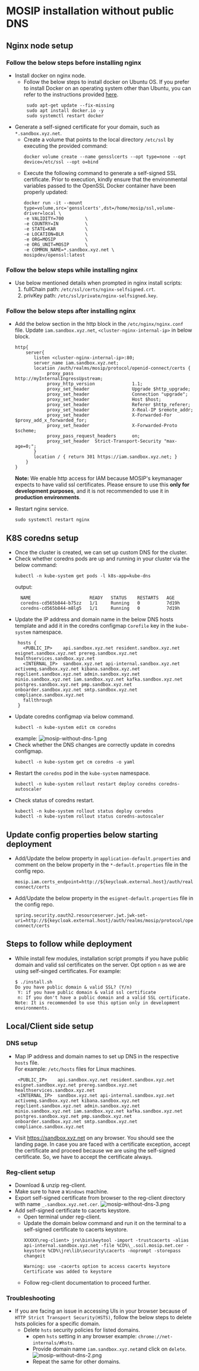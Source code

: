 # MOSIP installation without public DNS

## Nginx node setup
### Follow the below steps before installing nginx
* Install docker on nginx node.
    * Follow the below steps to install docker on Ubuntu OS. If you prefer to install Docker on an operating system other than Ubuntu, you can refer to the instructions provided [here](https://docs.docker.com/engine/install/#server).
      ```
       sudo apt-get update --fix-missing
       sudo apt install docker.io -y
       sudo systemctl restart docker
      ```
* Generate a self-signed certificate for your domain, such as `*.sandbox.xyz.net`.
    * Create a volume that points to the local directory `/etc/ssl` by executing the provided command:
      ```
      docker volume create --name gensslcerts --opt type=none --opt device=/etc/ssl --opt o=bind
      ```
    * Execute the following command to generate a self-signed SSL certificate.
      Prior to execution, kindly ensure that the environmental variables passed to the OpenSSL Docker container have been properly updated:
      ```
      docker run -it --mount type=volume,src='gensslcerts',dst=/home/mosip/ssl,volume-driver=local \
      -e VALIDITY=700        \
      -e COUNTRY=IN          \
      -e STATE=KAR           \
      -e LOCATION=BLR        \
      -e ORG=MOSIP           \
      -e ORG_UNIT=MOSIP      \
      -e COMMON_NAME=*.sandbox.xyz.net \
      mosipdev/openssl:latest 
      ```

### Follow the below steps while installing nginx
* Use below mentioned details when prompted in nginx install scripts:
    1. fullChain path: `/etc/ssl/certs/nginx-selfsigned.crt`.
    1. privKey path: `/etc/ssl/private/nginx-selfsigned.key`.

### Follow the below steps after installing nginx
* Add the below section in the http block in the `/etc/nginx/nginx.conf` file. Update `iam.sandbox.xyz.net`, `<cluster-nginx-internal-ip>` in below block.
  ```
  http{
      server{
         listen <cluster-nginx-internal-ip>:80;
         server_name iam.sandbox.xyz.net;
         location /auth/realms/mosip/protocol/openid-connect/certs {
              proxy_pass                      http://myInternalIngressUpstream;
              proxy_http_version              1.1;
              proxy_set_header                Upgrade $http_upgrade;
              proxy_set_header                Connection "upgrade";
              proxy_set_header                Host $host;
              proxy_set_header                Referer $http_referer;
              proxy_set_header                X-Real-IP $remote_addr;
              proxy_set_header                X-Forwarded-For $proxy_add_x_forwarded_for;
              proxy_set_header                X-Forwarded-Proto $scheme;
              proxy_pass_request_headers      on;
              proxy_set_header  Strict-Transport-Security "max-age=0;";
         }
         location / { return 301 https://iam.sandbox.xyz.net; }
      }
  }
  ```
  **Note:** We enable http access for IAM because MOSIP's keymanager expects to have valid ssl certificates.
            Please ensure to use this **only for development purposes**, and it is not recommended to use it in **production environments**.

* Restart nginx service.
  ```
  sudo systemctl restart nginx
  ```

## K8S coredns setup
* Once the cluster is created, we can set up custom DNS for the cluster.
* Check whether coredns pods are up and running in your cluster via the below command:
  ```
  kubectl -n kube-system get pods -l k8s-app=kube-dns
  ```
  output:
  ```
    NAME                      READY   STATUS    RESTARTS   AGE
    coredns-cd565b844-b75zz   1/1     Running   0          7d19h
    coredns-cd565b844-m8lg5   1/1     Running   0          7d19h
  ```
* Update the IP address and domain name in the below DNS hosts template and add it in the coredns configmap `Corefile` key in the `kube-system` namespace.
  ```
   hosts {
     <PUBLIC_IP>    api.sandbox.xyz.net resident.sandbox.xyz.net esignet.sandbox.xyz.net prereg.sandbox.xyz.net healthservices.sandbox.xyz.net
     <INTERNAL_IP>  sandbox.xyz.net api-internal.sandbox.xyz.net activemq.sandbox.xyz.net kibana.sandbox.xyz.net regclient.sandbox.xyz.net admin.sandbox.xyz.net minio.sandbox.xyz.net iam.sandbox.xyz.net kafka.sandbox.xyz.net postgres.sandbox.xyz.net pmp.sandbox.xyz.net onboarder.sandbox.xyz.net smtp.sandbox.xyz.net compliance.sandbox.xyz.net
     fallthrough
   }
  ```
* Update coredns configmap via below command.
  ```
  kubectl -n kube-system edit cm coredns
  ```
  example:
  ![mosip-without-dns-1.png](_images/mosip-without-dns-1.png)
* Check whether the DNS changes are correctly update in coredns configmap.
  ```
  kubectl -n kube-system get cm coredns -o yaml
  ```
* Restart the `coredns` pod in the `kube-system` namespace.
  ```
  kubectl -n kube-system rollout restart deploy coredns coredns-autoscaler
  ```
* Check status of coredns restart.
  ```
  kubectl -n kube-system rollout status deploy coredns
  kubectl -n kube-system rollout status coredns-autoscaler
  ```

## Update config properties below starting deployment
* Add/Update the below property in `application-default.properties` and comment on the below property in the `*-default.properties` file in the config repo.
  ```
  mosip.iam.certs_endpoint=http://${keycloak.external.host}/auth/realms/mosip/protocol/openid-connect/certs
  ```
* Add/Update the below property in the `esignet-default.properties` file in the config repo.
  ```
  spring.security.oauth2.resourceserver.jwt.jwk-set-uri=http://${keycloak.external.host}/auth/realms/mosip/protocol/openid-connect/certs
  ```

## Steps to follow while deployment
* While install few modules, installation script prompts if you have public domain and valid ssl certificates on the server.
  Opt option `n` as we are using self-singed certificates.
  For example:
  ```
  $ ./install.sh
  Do you have public domain & valid SSL? (Y/n) 
   Y: if you have public domain & valid ssl certificate
   n: If you don't have a public domain and a valid SSL certificate. Note: It is recommended to use this option only in development environments.
  ```

## Local/Client side setup
### DNS setup
* Map IP address and domain names to set up DNS in the respective `hosts` file. <br>
  For example: `/etc/hosts` files for Linux machines.
  ```
   <PUBLIC_IP>    api.sandbox.xyz.net resident.sandbox.xyz.net esignet.sandbox.xyz.net prereg.sandbox.xyz.net healthservices.sandbox.xyz.net
   <INTERNAL_IP>  sandbox.xyz.net api-internal.sandbox.xyz.net activemq.sandbox.xyz.net kibana.sandbox.xyz.net regclient.sandbox.xyz.net admin.sandbox.xyz.net minio.sandbox.xyz.net iam.sandbox.xyz.net kafka.sandbox.xyz.net postgres.sandbox.xyz.net pmp.sandbox.xyz.net onboarder.sandbox.xyz.net smtp.sandbox.xyz.net compliance.sandbox.xyz.net
  ```
* Visit https://sandbox.xyz.net on any browser. You should see the landing page.
  In case you are faced with a certificate exception, accept the certificate and proceed because we are using the self-signed certificate.
  So, we have to accept the certificate always.

### Reg-client setup
* Download & unzip reg-client.
* Make sure to have a `Windows` machine.
* Export self-signed certificate from browser to the reg-client directory with name `_.sandbox.xyz.net.cer`.
  ![mosip-without-dns-3.png](_images/mosip-without-dns-3.png)
* Add self-signed certificate to cacerts keystore.
    * Open terminal under reg-client.
    * Update the domain below command and run it on the terminal to a self-signed certificate to cacerts keystore.
      ```
      XXXXX\reg-client> jre\bin\keytool -import -trustcacerts -alias api-internal.sandbox.xyz.net -file %CD%\_.soil.mosip.net.cer -keystore %CD%\jre\lib\security\cacerts -noprompt -storepass changeit
      
      Warning: use -cacerts option to access cacerts keystore
      Certificate was added to keystore
      ```
    * Follow reg-client documentation to proceed further.

### Troubleshooting
* If you are facing an issue in accessing UIs in your browser because of `HTTP Strict Transport Security(HSTS)`, follow the below steps to delete hsts policies for a specific domain.
  * Delete `hsts` security policies for listed domains.
    * open `hsts` setting in any browser example: `chrome://net-internals/#hsts`.
    * Provide domain name `iam.sandbox.xyz.net`and click on `delete`.
      ![mosip-without-dns-2.png](_images/mosip-without-dns-2.png)
    * Repeat the same for other domains.